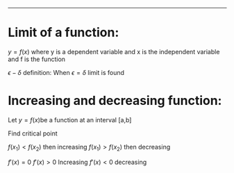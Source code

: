 ___

# Limit of a function:

$y=f(x)$ where y is a dependent variable and x is the independent variable and f is the function

$\epsilon-\delta$ definition:
When $\epsilon=\delta$ limit is found 



# Increasing and decreasing function:
$\text{Let }y=f(x)\text{be a function at an interval [a,b]}$

Find critical point 

$f(x_1)<f(x_2)$ then increasing
$f(x_1)>f(x_2)$ then decreasing

$f'(x)=0$
$f'(x)>0$ Increasing
$f'(x)<0$ decreasing



